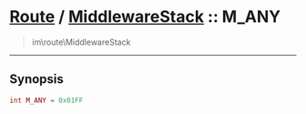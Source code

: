 # [Route](route.md) / [MiddlewareStack](route-MiddlewareStack.md) :: M_ANY
 > im\route\MiddlewareStack
____

## Synopsis
```php
int M_ANY = 0x01FF
```
